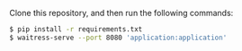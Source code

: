 Clone this repository, and then run the following commands:

```bash
$ pip install -r requirements.txt
$ waitress-serve --port 8080 'application:application'
```
